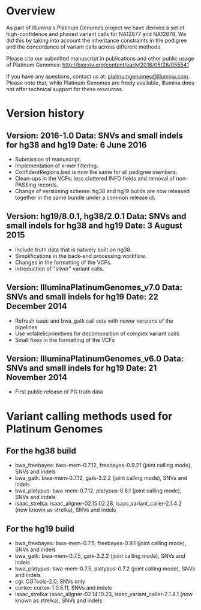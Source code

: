 Overview
========

As part of Illumina's Platinum Genomes project we have derived a set of
high-confidence and phased variant calls for NA12877 and NA12878. We did this 
by taking into account the inheritance constraints in the pedigree and the
concordance of variant calls across different methods.

Please cite our submitted manuscript in publications and other public usage of
Platinum Genomes: http://biorxiv.org/content/early/2016/05/26/055541

If you have any questions, contact us at: platinumgenomes@illumina.com.
Please note that, while Platinum Genomes are freely available, Illumina does not
offer technical support for these resources.


Version history
===============

Version: 2016-1.0
Data: SNVs and small indels for hg38 and hg19
Date: 6 June 2016
---------------------------------------------
- Submission of manuscript.
- Implementation of k-mer filtering.
- ConfidentRegions.bed is now the same for all pedigree members.
- Clean-ups in the VCFs: less cluttered INFO fields and removal
  of non-PASSing records.
- Change of versioning scheme: hg38 and hg19 builds are now released together
  in the same bundle under a common release id.

Version: hg19/8.0.1, hg38/2.0.1
Data: SNVs and small indels for hg38 and hg19
Date: 3 August 2015
----------------------------------------------
- Include truth data that is natively built on hg38.
- Simplifications in the back-end processing workflow.
- Changes in the formatting of the VCFs.
- Introduction of "silver" variant calls.

Version: IlluminaPlatinumGenomes_v7.0
Data: SNVs and small indels for hg19
Date: 22 December 2014
--------------------------------------
- Refresh isaac and bwa_gatk call sets with newer versions of the pipelines
- Use vcfallelicprimitives for decomposition of complex variant calls
- Small fixes in the formatting of the VCFs

Version: IlluminaPlatinumGenomes_v6.0
Data: SNVs and small indels for hg19
Date: 21 November 2014
--------------------------------------
- First public release of PG truth data


Variant calling methods used for Platinum Genomes
=================================================

For the hg38 build
------------------
- bwa_freebayes: bwa-mem-0.7.12, freebayes-0.9.21 (joint calling mode), SNVs and indels
- bwa_gatk: bwa-mem-0.7.12, gatk-3.2.2 (joint calling mode), SNVs and indels
- bwa_platypus: bwa-mem-0.7.12, platypus-0.8.1 (joint calling mode), SNVs and indels
- isaac_strelka: isaac_aligner-02.15.02.28, isaac_variant_caller-2.1.4.2 (now known as strelka), SNVs and indels

For the hg19 build
------------------
- bwa_freebayes: bwa-mem-0.7.5, freebayes-0.9.1 (joint calling mode), SNVs and indels
- bwa_gatk: bwa-mem-0.7.5, gatk-3.2.2 (joint calling mode), SNVs and indels
- bwa_platypus: bwa-mem-0.7.5, platypus-0.7.2 (joint calling mode), SNVs and indels
- cgi: CGTools-2.0, SNVs only
- cortex: cortex-1.0.5.11, SNVs and indels
- isaac_strelka: isaac_aligner-02.14.10.23, isaac_variant_caller-2.1.4.1 (now known as strelka), SNVs and indels